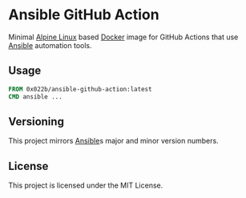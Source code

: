 # Ansible GitHub Action

Minimal [Alpine Linux][alpine] based [Docker][docker] image for GitHub Actions
that use [Ansible][ansible] automation tools.

## Usage

```Dockerfile
FROM 0x022b/ansible-github-action:latest
CMD ansible ...
```

## Versioning

This project mirrors [Ansible][ansible]s major and minor version numbers.

## License

This project is licensed under the MIT License.

[ansible]: https://www.ansible.com/
[alpine]: https://alpinelinux.org/
[ansible]: https://www.ansible.com/
[docker]: https://www.docker.com/
